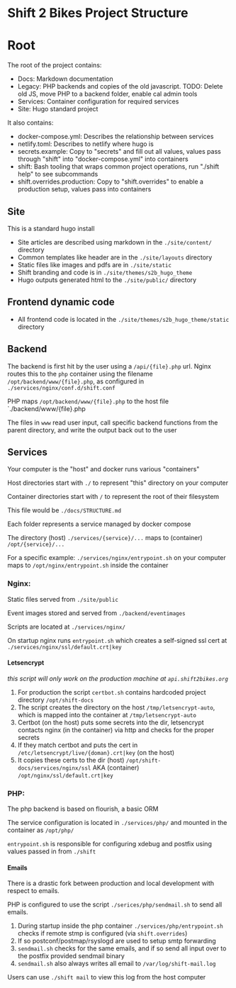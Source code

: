 # Shift 2 Bikes Project Structure

# Root

The root of the project contains:

- Docs: Markdown documentation
- Legacy: PHP backends and copies of the old javascript. TODO: Delete old JS, move PHP to a backend folder, enable cal admin tools
- Services: Container configuration for required services
- Site: Hugo standard project

It also contains:
- docker-compose.yml: Describes the relationship between services
- netlify.toml: Describes to netlify where hugo is
- secrets.example: Copy to "secrets" and fill out all values, values pass through "shift" into "docker-compose.yml" into containers
- shift: Bash tooling that wraps common project operations, run "./shift help" to see subcommands
- shift.overrides.production: Copy to "shift.overrides" to enable a production setup, values pass into containers

## Site

This is a standard hugo install

- Site articles are described using markdown in the `./site/content/` directory
- Common templates like header are in the `./site/layouts` directory
- Static files like images and pdfs are in `./site/static`
- Shift branding and code is in `./site/themes/s2b_hugo_theme`
- Hugo outputs generated html to the `./site/public/` directory

## Frontend dynamic code

- All frontend code is located in the `./site/themes/s2b_hugo_theme/static` directory

## Backend

The backend is first hit by the user using a `/api/{file}.php` url. Nginx routes this to the `php` container using the filename `/opt/backend/www/{file}.php`, as configured in `./services/nginx/conf.d/shift.conf`

PHP maps `/opt/backend/www/{file}.php` to the host file `./backend/www/{file}.php

The files in `www` read user input, call specific backend functions from the parent directory, and write the output back out to the user


## Services

Your computer is the "host" and docker runs various "containers"

Host directories start with `./` to represent "this" directory on your computer

Container directories start with `/` to represent the root of their filesystem 

This file would be `./docs/STRUCTURE.md`

Each folder represents a service managed by docker compose

The directory (host) `./services/{service}/...` maps to (container) `/opt/{service}/...`

For a specific example: `./services/nginx/entrypoint.sh` on your computer maps to `/opt/nginx/entrypoint.sh` inside the container


### Nginx:

Static files served from `./site/public`

Event images stored and served from `./backend/eventimages`

Scripts are located at `./services/nginx/`

On startup nginx runs `entrypoint.sh` which creates a self-signed ssl cert at `./services/nginx/ssl/default.crt|key`

#### Letsencrypt

*this script will only work on the production machine at `api.shift2bikes.org`*

1. For production the script `certbot.sh` contains hardcoded project directory `/opt/shift-docs`
2. The script creates the directory on the host `/tmp/letsencrypt-auto`, which is mapped into the container at `/tmp/letsencrypt-auto`
3. Certbot (on the host) puts some secrets into the dir, letsencrypt contacts nginx (in the container) via http and checks for the proper secrets
4. If they match certbot and puts the cert in `/etc/letsencrypt/live/{doman}.crt|key` (on the host)
5. It copies these certs to the dir (host) `/opt/shift-docs/services/nginx/ssl` AKA (container) `/opt/nginx/ssl/default.crt|key`

### PHP:

The php backend is based on flourish, a basic ORM

The service configuration is located in `./services/php/` and mounted in the container as `/opt/php/`

`entrypoint.sh` is responsible for configuring xdebug and postfix using values passed in from `./shift`

#### Emails

There is a drastic fork between production and local development with respect to emails.

PHP is configured to use the script `./serices/php/sendmail.sh` to send all emails.

1. During startup inside the php container `./services/php/entrypoint.sh` checks if remote stmp is configured (via `shift.overrides`)
2. If so postconf/postmap/rsyslogd are used to setup smtp forwarding
3. `sendmail.sh` checks for the same emails, and if so send all input over to the postfix provided sendmail binary
4. `sendmail.sh` also always writes all email to `/var/log/shift-mail.log`

Users can use `./shift mail` to view this log from the host computer
